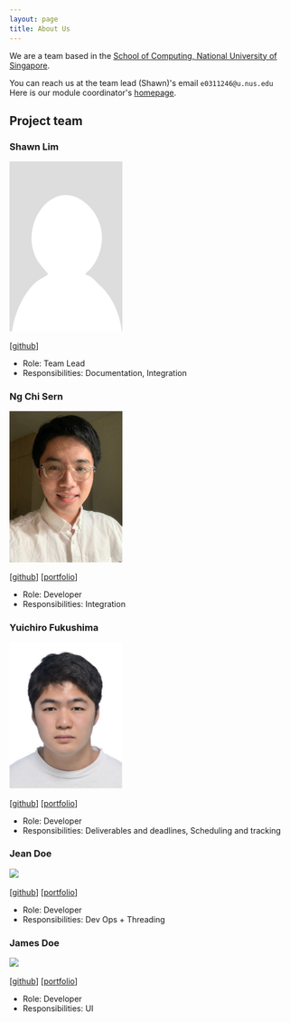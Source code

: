 ```yaml
---
layout: page
title: About Us
---
```


We are a team based in the [School of Computing, National University of Singapore](http://www.comp.nus.edu.sg).

You can reach us at the team lead (Shawn)'s email `e0311246@u.nus.edu` <br>
Here is our module coordinator's [homepage](https://www.comp.nus.edu.sg/~damithch/).

## Project team

### Shawn Lim

<img src="images/lwlshawn.png" width="200px">

[[github](https://github.com/lwlshawn)]

* Role: Team Lead
* Responsibilities: Documentation, Integration

### Ng Chi Sern

<img src="images/ngchisern.png" width="200px">

[[github](https://github.com/ngchisern)]
[[portfolio](team/ngchisern.md)]

* Role: Developer
* Responsibilities: Integration

### Yuichiro Fukushima

<img src="images/Yuichiro.png" width="200px">

[[github](https://github.com/yuifuku1118)] [[portfolio](team/yuichiro.md)]

* Role: Developer
* Responsibilities: Deliverables and deadlines, Scheduling and tracking

### Jean Doe

<img src="images/johndoe.png" width="200px">

[[github](http://github.com/johndoe)]
[[portfolio](team/johndoe.md)]

* Role: Developer
* Responsibilities: Dev Ops + Threading

### James Doe

<img src="images/johndoe.png" width="200px">

[[github](http://github.com/johndoe)]
[[portfolio](team/johndoe.md)]

* Role: Developer
* Responsibilities: UI
